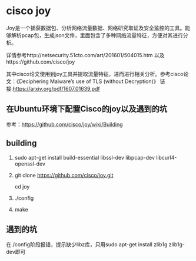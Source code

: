 # cisco joy

Joy是一个捕获数据包、分析网络流量数据、网络研究取证及安全监控的工具。能够解析pcap包，生成json文件，里面包含了多种网络流量特征，方便对其进行分析。

详情参考http://netsecurity.51cto.com/art/201601/504015.htm 以及https://github.com/cisco/joy 

其中cisco论文使用到joy工具并提取流量特征，进而进行相关分析。参考cisco论文：《Deciphering Malware’s use of TLS (without Decryption)》 链接:https://arxiv.org/pdf/1607.01639.pdf

## 在Ubuntu环境下配置Cisco的joy以及遇到的坑

参考：https://github.com/cisco/joy/wiki/Building

## building
1. sudo apt-get install build-essential libssl-dev libpcap-dev libcurl4-openssl-dev
2. git clone https://github.com/cisco/joy.git

   cd joy
3. ./config
4. make

## 遇到的坑
在./config阶段报错，提示缺少libz库，只用sudo apt-get install zlib1g zlib1g-dev即可
